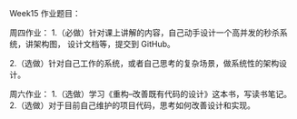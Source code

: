 Week15 作业题目：

周四作业：
1.（必做）针对课上讲解的内容，自己动手设计一个高并发的秒杀系统，讲架构图， 设计文档等，提交到 GitHub。

2.（选做）针对自己工作的系统，或者自己思考的复杂场景，做系统性的架构设计。

周六作业：
1.（选做）学习《重构–改善既有代码的设计》这本书，写读书笔记。
2.（选做）对于目前自己维护的项目代码，思考如何改善设计和实现。
